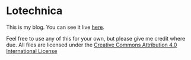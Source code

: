 Lotechnica
==========

This is my blog.  You can see it live [here](http://blog.lotech.org).

Feel free to use any of this for your own, but please give me credit where due.  All files are licensed under the
[Creative Commons Attribution 4.0 International License](http://creativecommons.org/licenses/by/4.0/)
